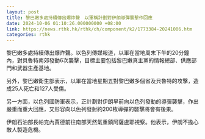 ```yaml
---
layout: post
title: 黎巴嫩多處持續傳出爆炸聲　以軍稱計劃對伊朗導彈襲擊作回應
date: 2024-10-06 01:10:26.000000000 +08:00
link: https://news.rthk.hk/rthk/ch/component/k2/1773384-20241006.htm
categories: rthk
---
```


黎巴嫩多處持續傳出爆炸聲。以色列傳媒報道，以軍在當地周末下午的20分鐘內，對貝魯特南郊發動6次襲擊，目標主要包括黎巴嫩真主黨的情報總部、供應部門和武器生產基地。

另外，黎巴嫩衛生部表示，以軍在當地星期五對黎巴嫩多個省及貝魯特的攻擊，造成25人死亡和127人受傷。

另一方面，以色列國防軍表示，正計劃對伊朗早前向以色列發動的導彈襲擊，作出嚴重而重大回應，又形容向以色列發射約200枚導彈的襲擊將會有後果。

伊朗石油部長帕克內賈德前往南部天然氣重鎮阿薩盧耶視察。他表示，伊朗不擔心敵人製造危機。
